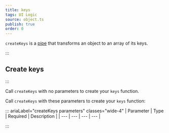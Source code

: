 ```yaml
---
title: keys
tags: UI Logic
source: object.ts
publish: true
order: 0
---
```


`createKeys` is a [pipe](/docs/logic/pipes-overview) that transforms an object to an array of its keys.


:::
## Create keys
:::

Call `createKeys` with no parameters to create your `keys` function.

Call `createKeys` with these parameters to create your `keys` function:

::: ariaLabel="createKeys parameters" classes="wide-4"
| Parameter | Type | Required | Description |
| --- | --- | --- | --- |

:::

